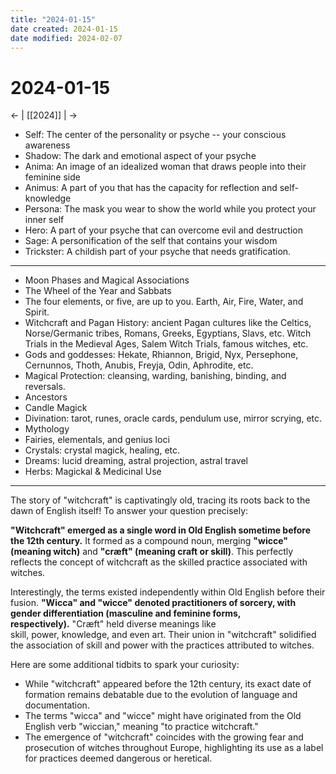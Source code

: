 ```yaml
---
title: "2024-01-15"
date created: 2024-01-15
date modified: 2024-02-07
---
```


# 2024-01-15

← | [[2024]] | →

- Self: The center of the personality or psyche -- your conscious awareness
- Shadow: The dark and emotional aspect of your psyche
- Anima: An image of an idealized woman that draws people into their feminine side
- Animus: A part of you that has the capacity for reflection and self-knowledge
- Persona: The mask you wear to show the world while you protect your inner self
- Hero: A part of your psyche that can overcome evil and destruction
- Sage: A personification of the self that contains your wisdom
- Trickster: A childish part of your psyche that needs gratification.

---

- Moon Phases and Magical Associations
- The Wheel of the Year and Sabbats
- The four elements, or five, are up to you. Earth, Air, Fire, Water, and Spirit.
- Witchcraft and Pagan History: ancient Pagan cultures like the Celtics, Norse/Germanic tribes, Romans, Greeks, Egyptians, Slavs, etc. Witch Trials in the Medieval Ages, Salem Witch Trials, famous witches, etc.
- Gods and goddesses: Hekate, Rhiannon, Brigid, Nyx, Persephone, Cernunnos, Thoth, Anubis, Freyja, Odin, Aphrodite, etc.
- Magical Protection: cleansing, warding, banishing, binding, and reversals.
- Ancestors
- Candle Magick
- Divination: tarot, runes, oracle cards, pendulum use, mirror scrying, etc.
- Mythology
- Fairies, elementals, and genius loci
- Crystals: crystal magick, healing, etc.
- Dreams: lucid dreaming, astral projection, astral travel
- Herbs: Magickal & Medicinal Use

---

The story of "witchcraft" is captivatingly old, tracing its roots back to the dawn of English itself! To answer your question precisely:

**"Witchcraft" emerged as a single word in Old English sometime before the 12th century.** It formed as a compound noun, merging **"wicce" (meaning witch)** and **"cræft" (meaning craft or skill)**. This perfectly reflects the concept of witchcraft as the skilled practice associated with witches.

Interestingly, the terms existed independently within Old English before their fusion. **"Wicca" and "wicce" denoted practitioners of sorcery, with gender differentiation (masculine and feminine forms, respectively).** "Cræft" held diverse meanings like skill, power, knowledge, and even art. Their union in "witchcraft" solidified the association of skill and power with the practices attributed to witches.

Here are some additional tidbits to spark your curiosity:

- While "witchcraft" appeared before the 12th century, its exact date of formation remains debatable due to the evolution of language and documentation.
- The terms "wicca" and "wicce" might have originated from the Old English verb "wiccian," meaning "to practice witchcraft."
- The emergence of "witchcraft" coincides with the growing fear and prosecution of witches throughout Europe, highlighting its use as a label for practices deemed dangerous or heretical.
